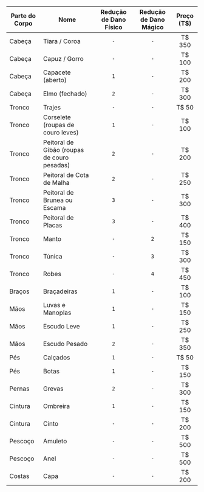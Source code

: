 | Parte do Corpo | Nome                                        | Redução de Dano Físico | Redução de Dano Mágico | Preço (T$) |
|----------------|---------------------------------------------|:----------------------:|:----------------------:|:----------:|
| Cabeça         | Tiara / Coroa                               |           `-`          |           `-`          |   T$ 350   |
| Cabeça         | Capuz / Gorro                               |           `-`          |           `-`          |   T$ 100   |
| Cabeça         | Capacete (aberto)                           |           `1`          |           `-`          |   T$ 200   |
| Cabeça         | Elmo (fechado)                              |           `2`          |           `-`          |   T$ 300   |
| Tronco         | Trajes                                      |           `-`          |           `-`          |    T$ 50   |
| Tronco         | Corselete (roupas de couro leves)           |           `1`          |           `-`          |   T$ 100   |
| Tronco         | Peitoral de Gibão (roupas de couro pesadas) |           `2`          |           `-`          |   T$ 200   |
| Tronco         | Peitoral de Cota de Malha                   |           `2`          |           `-`          |   T$ 250   |
| Tronco         | Peitoral de Brunea ou Escama                |           `3`          |           `-`          |   T$ 300   |
| Tronco         | Peitoral de Placas                          |           `3`          |           `-`          |   T$ 400   |
| Tronco         | Manto                                       |           `-`          |           `2`          |   T$ 150   |
| Tronco         | Túnica                                      |           `-`          |           `3`          |   T$ 300   |
| Tronco         | Robes                                       |           `-`          |           `4`          |   T$ 450   |
| Braços         | Braçadeiras                                 |           `1`          |           `-`          |   T$ 100   |
| Mãos           | Luvas e Manoplas                            |           `1`          |           `-`          |   T$ 150   |
| Mãos           | Escudo Leve                                 |           `1`          |           `-`          |   T$ 250   |
| Mãos           | Escudo Pesado                               |           `2`          |           `-`          |   T$ 350   |
| Pés            | Calçados                                    |           `1`          |           `-`          |    T$ 50   |
| Pés            | Botas                                       |           `1`          |           `-`          |   T$ 150   |
| Pernas         | Grevas                                      |           `2`          |           `-`          |   T$ 300   |
| Cintura        | Ombreira                                    |           `1`          |           `-`          |   T$ 150   |
| Cintura        | Cinto                                       |           `-`          |           `-`          |   T$ 200   |
| Pescoço        | Amuleto                                     |           `-`          |           `-`          |   T$ 500   |
| Pescoço        | Anel                                        |           `-`          |           `-`          |   T$ 500   |
| Costas         | Capa                                        |           `-`          |           `-`          |   T$ 200   |
